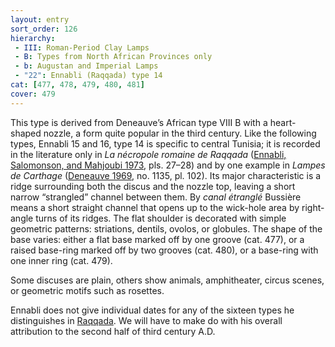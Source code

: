 ```yaml
---
layout: entry
sort_order: 126
hierarchy:
 - III: Roman-Period Clay Lamps
 - B: Types from North African Provinces only
 - b: Augustan and Imperial Lamps
 - "22": Ennabli (Raqqada) type 14
cat: [477, 478, 479, 480, 481]
cover: 479
---
```


This type is derived from Deneauve’s African type VIII B with a heart-shaped nozzle, a form quite popular in the third century. Like the following types, Ennabli 15 and 16, type 14 is specific to central Tunisia; it is recorded in the literature only in *La nécropole romaine de Raqqada* (<a href='../../bibliography/#ennabli-salomonson-mahjoubi-1973'>Ennabli, Salomonson, and Mahjoubi 1973</a>, pls. 27–28) and by one example in *Lampes de Carthage* (<a href='../../bibliography/#deneauve-1969'>Deneauve 1969</a>, no. 1135, pl. 102). Its major characteristic is a ridge surrounding both the discus and the nozzle top, leaving a short narrow “strangled” channel between them. By *canal étranglé* Bussière means a short straight channel that opens up to the wick-hole area by right-angle turns of its ridges. The flat shoulder is decorated with simple geometric patterns: striations, dentils, ovolos, or globules. The shape of the base varies: either a flat base marked off by one groove (cat. 477), or a raised base-ring marked off by two grooves (cat. 480), or a base-ring with one inner ring (cat. 479).

Some discuses are plain, others show animals, amphitheater, circus scenes, or geometric motifs such as rosettes.

Ennabli does not give individual dates for any of the sixteen types he distinguishes in <a href='../../map/#loc_8697603'>Raqqada</a>. We will have to make do with his overall attribution to the second half of third century A.D.
